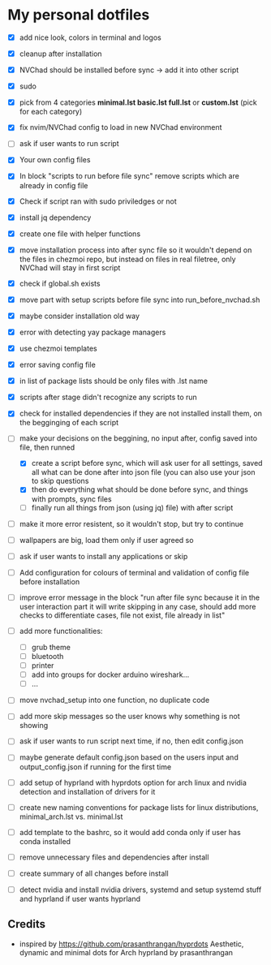 # My personal dotfiles

- [x] add nice look, colors in terminal and logos
- [x] cleanup after installation
- [x] NVChad should be installed before sync -> add it into other script
- [x] sudo
- [x] pick from 4 categories **minimal.lst basic.lst full.lst** or **custom.lst** (pick for each category)
- [x] fix nvim/NVChad config to load in new NVChad environment
- [ ] ask if user wants to run script
- [x] Your own config files
- [x] In block "scripts to run before file sync" remove scripts which are already in config file
- [x] Check if script ran with sudo priviledges or not
- [x] install jq dependency
- [x] create one file with helper functions
- [x] move installation process into after sync file so it wouldn't depend on the files in chezmoi repo, but instead on files in real filetree, only NVChad will stay in first script
- [x] check if global.sh exists
- [x] move part with setup scripts before file sync into run_before_nvchad.sh
- [x] maybe consider installation old way
- [x] error with detecting yay package managers
- [x] use chezmoi templates
- [x] error saving config file
- [x] in list of package lists should be only files with .lst name
- [x] scripts after stage didn't recognize any scripts to run
- [x] check for installed dependencies if they are not installed install them, on the begginging of each script

- [ ] make your decisions on the beggining, no input after, config saved into file, then runned
    - [x] create a script before sync, which will ask user for all settings, saved all what can be done after into json file (you can also use your json to skip questions 
    - [x] then do everything what should be done before sync, and things with prompts, sync files
    - [ ] finally run all things from json (using jq) file) with after script
- [ ] make it more error resistent, so it wouldn't stop, but try to continue
- [ ] wallpapers are big, load them only if user agreed so
- [ ] ask if user wants to install any applications or skip
- [ ] Add configuration for colours of terminal and validation of config file before installation
- [ ] improve error message in the block "run after file sync because it in the user interaction part it will write skipping in any case, should add more checks to differentiate cases, file not exist, file already in list"
- [ ] add more functionalities:
    - [ ] grub theme
    - [ ] bluetooth
    - [ ] printer
    - [ ] add into groups for docker arduino wireshark...
    - [ ] ...
- [ ] move nvchad_setup into one function, no duplicate code
- [ ] add more skip messages so the user knows why something is not showing
- [ ] ask if user wants to run script next time, if no, then edit config.json
- [ ] maybe generate default config.json based on the users input and output_config.json if running for the first time
- [ ] add setup of hyprland with hyprdots option for arch linux and nvidia detection and installation of drivers for it
- [ ] create new naming conventions for package lists for linux distributions, minimal_arch.lst vs. minimal.lst
- [ ] add template to the bashrc, so it would add conda only if user has conda installed
- [ ] remove unnecessary files and dependencies after install
- [ ] create summary of all changes before install
- [ ] detect nvidia and install nvidia drivers, systemd and setup systemd stuff and hyprland if user wants hyprland

## Credits

- inspired by https://github.com/prasanthrangan/hyprdots Aesthetic, dynamic and minimal dots for Arch hyprland by prasanthrangan
